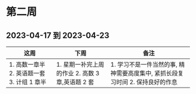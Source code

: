 # 第二周

## 2023-04-17 到 2023-04-23

| 这周                                       | 下周                                                       | 备注                                                                          |
| ------------------------------------------ | ---------------------------------------------------------- | ----------------------------------------------------------------------------- |
| 1. 高数一章半 2. 英语题一套 3. 计组 1 章半 | 1. 星期一补完上周的作业 2. 高数 3 章,英语题 2 套| 1. 学习不是一件当然的事, 精神需要高度集中, 紧抓长段复习时间 2. 保持良好的作息 |

